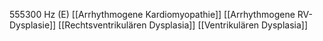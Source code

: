 555300 Hz (E)
[[Arrhythmogene Kardiomyopathie]]
[[Arrhythmogene RV-Dysplasie]]
[[Rechtsventrikulären Dysplasia]]
[[Ventrikulären Dysplasia]]